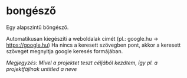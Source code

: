 # bongésző
Egy alapszintű böngésző.

Automatikusan kiegészíti a weboldalak címét (pl.: google.hu -> https://google.hu)
Ha nincs a keresett szövegben pont, akkor a keresett szöveget megnyitja google keresés formájában.

<i>Megjegyzés: Mivel a projektet teszt céljából kezdtem, így pl. a projektfájlnak untitled a neve<i>

